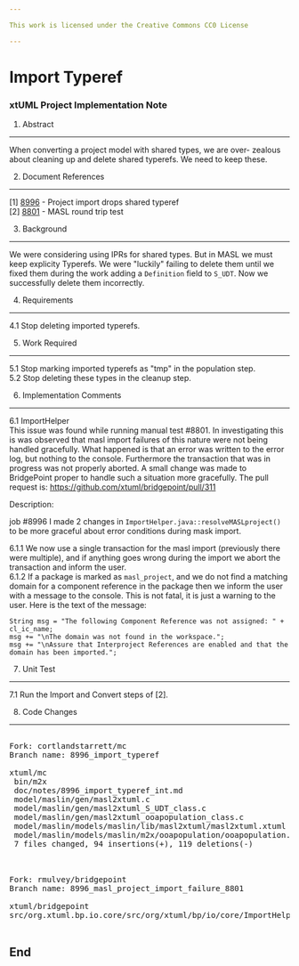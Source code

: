 ```yaml
---

This work is licensed under the Creative Commons CC0 License

---
```


# Import Typeref
### xtUML Project Implementation Note


1. Abstract
-----------
When converting a project model with shared types, we are over-
zealous about cleaning up and delete shared typerefs.  We need
to keep these.

2. Document References
----------------------
[1] [8996](https://support.onefact.net/issues/8996) - Project import drops shared typeref  
[2] [8801](https://support.onefact.net/issues/8801) - MASL round trip test  

3. Background
-------------
We were considering using IPRs for shared types.  But in MASL we must
keep explicity Typerefs.  We were "luckily" failing to delete them until
we fixed them during the work adding a `Definition` field to `S_UDT`.  Now
we successfully delete them incorrectly.

4. Requirements
---------------
4.1 Stop deleting imported typerefs.

5. Work Required
----------------
5.1 Stop marking imported typerefs as "tmp" in the population step.  
5.2 Stop deleting these types in the cleanup step.  

6. Implementation Comments
--------------------------
6.1 ImportHelper  
This issue was found while running manual test #8801. In investigating
this is was observed that masl import failures of this nature were not
being handled gracefully.  What happened is that an error was written
to the error log, but nothing to the console.  Furthermore the transaction
that was in progress was not properly aborted.  A small change was made to
BridgePoint proper to handle such a situation more gracefully.
The pull request is: https://github.com/xtuml/bridgepoint/pull/311

Description:  

job #8996 I made 2 changes in `ImportHelper.java::resolveMASLproject()`
to be more graceful about error conditions during mask import.  

6.1.1 We now use a single transaction for the masl import (previously
there were multiple), and if anything goes wrong during the import we
abort the transaction and inform the user.  
6.1.2 If a package is marked as `masl_project`, and we do not find a
matching domain for a component reference in the package then we inform
the user with a message to the console.  This is not fatal, it is just
a warning to the user. Here is the text of the message:  
```
String msg = "The following Component Reference was not assigned: " + cl_ic_name;
msg += "\nThe domain was not found in the workspace.";
msg += "\nAssure that Interproject References are enabled and that the domain has been imported.";
```

7. Unit Test
------------
7.1 Run the Import and Convert steps of [2].  

8. Code Changes
---------------
<pre>

Fork: cortlandstarrett/mc
Branch name: 8996_import_typeref

xtuml/mc
 bin/m2x                                                          | Bin 650753 -> 646396 bytes
 doc/notes/8996_import_typeref_int.md                             |  90 +++++++++++++++++++++++++++++++++++++++++++++++
 model/maslin/gen/masl2xtuml.c                                    |  80 -----------------------------------------
 model/maslin/gen/masl2xtuml_S_UDT_class.c                        |  16 ---------
 model/maslin/gen/masl2xtuml_ooapopulation_class.c                |   4 +--
 model/maslin/models/maslin/lib/masl2xtuml/masl2xtuml.xtuml       |  21 +----------
 model/maslin/models/maslin/m2x/ooapopulation/ooapopulation.xtuml |   2 +-
 7 files changed, 94 insertions(+), 119 deletions(-)



Fork: rmulvey/bridgepoint
Branch name: 8996_masl_project_import_failure_8801

xtuml/bridgepoint
src/org.xtuml.bp.io.core/src/org/xtuml/bp/io/core/ImportHelper.java

</pre>

End
---

